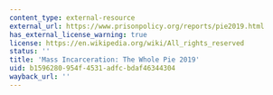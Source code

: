 ```yaml
---
content_type: external-resource
external_url: https://www.prisonpolicy.org/reports/pie2019.html
has_external_license_warning: true
license: https://en.wikipedia.org/wiki/All_rights_reserved
status: ''
title: 'Mass Incarceration: The Whole Pie 2019'
uid: b1596280-954f-4531-adfc-bdaf46344304
wayback_url: ''
---
```

